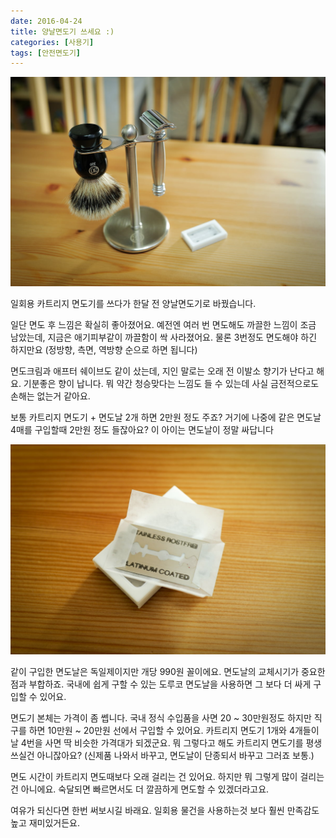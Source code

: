```yaml
---
date: 2016-04-24
title: 양날면도기 쓰세요 :)
categories: [사용기]
tags: [안전면도기]
---
```


![머쿠어 43C 클래식 양날 안전 면도기](./image-asset.jpeg)

일회용 카트리지 면도기를 쓰다가 한달 전 양날면도기로 바꿨습니다.

일단 면도 후 느낌은 확실히 좋아졌어요. 예전엔 여러 번 면도해도 까끌한 느낌이 조금 남았는데, 지금은 애기피부같이 까끌함이 싹 사라졌어요. 물론 3번정도 면도해야 하긴 하지만요 (정방향, 측면, 역방향 순으로 하면 됩니다)

면도크림과 애프터 쉐이브도 같이 샀는데, 지인 말로는 오래 전 이발소 향기가 난다고 해요. 기분좋은 향이 납니다. 뭐 약간 청승맞다는 느낌도 들 수 있는데 사실 금전적으로도 손해는 없는거 같아요.

보통 카트리지 면도기 + 면도날 2개 하면 2만원 정도 주죠? 거기에 나중에 같은 면도날 4매를 구입할때 2만원 정도 들잖아요? 이 아이는 면도날이 정말 싸답니다

![빨간 점은 핏자국이 아닙니다 :)](./image-asset1.jpeg)

같이 구입한 면도날은 독일제이지만 개당 990원 꼴이에요. 면도날의 교체시기가 중요한 점과 부합하죠. 국내에 쉽게 구할 수 있는 도루코 면도날을 사용하면 그 보다 더 싸게 구입할 수 있어요.

면도기 본체는 가격이 좀 쎕니다. 국내 정식 수입품을 사면 20 ~ 30만원정도 하지만 직구를 하면 10만원 ~ 20만원 선에서 구입할 수 있어요. 카트리지 면도기 1개와 4개들이 날 4번을 사면 딱 비슷한 가격대가 되겠군요. 뭐 그렇다고 해도 카트리지 면도기를 평생쓰실건 아니잖아요? (신제품 나와서 바꾸고, 면도날이 단종되서 바꾸고 그러죠 보통.)

면도 시간이 카트리지 면도때보다 오래 걸리는 건 있어요. 하지만 뭐 그렇게 많이 걸리는 건 아니에요. 숙달되면 빠르면서도 더 깔끔하게 면도할 수 있겠더라고요.

여유가 되신다면 한번 써보시길 바래요. 일회용 물건을 사용하는것 보다 훨씬 만족감도 높고 재미있거든요.
